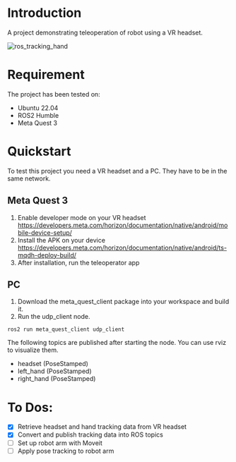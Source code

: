 # Introduction
A project demonstrating teleoperation of robot using a VR headset.

![ros_tracking_hand](doc/ros_hand_tracker.gif)

# Requirement
The project has been tested on:
- Ubuntu 22.04
- ROS2 Humble
- Meta Quest 3

# Quickstart
To test this project you need a VR headset and a PC. They have to be in the same network.
## Meta Quest 3
1. Enable developer mode on your VR headset
https://developers.meta.com/horizon/documentation/native/android/mobile-device-setup/
2. Install the APK on your device
https://developers.meta.com/horizon/documentation/native/android/ts-mqdh-deploy-build/
3. After installation, run the teleoperator app

## PC
1. Download the meta_quest_client package into your workspace and build it.
2. Run the udp_client node.
```
ros2 run meta_quest_client udp_client
```

The following topics are published after starting the node. You can use rviz to visualize them.
- headset (PoseStamped)
- left_hand (PoseStamped)
- right_hand (PoseStamped)

# To Dos:
- [x] Retrieve headset and hand tracking data from VR headset
- [x] Convert and publish tracking data into ROS topics
- [ ] Set up robot arm with Moveit
- [ ] Apply pose tracking to robot arm